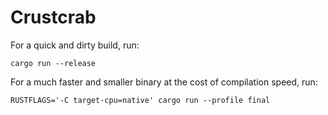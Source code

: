 # Crustcrab
For a quick and dirty build, run:
```
cargo run --release
```
For a much faster and smaller binary at the cost of compilation speed, run:
```
RUSTFLAGS='-C target-cpu=native' cargo run --profile final
```
